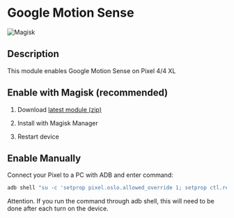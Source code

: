 # **Google Motion Sense**

![Magisk](https://img.shields.io/badge/Magisk-20+-brightgreen?logo=magisk)

## Description
This module enables Google Motion Sense on Pixel 4/4 XL

## Enable with Magisk (recommended)

1. Download [latest module (zip)](https://github.com/crazyuadeveloper/google-motion-sense/releases/latest/)

2. Install with Magisk Manager

3. Restart device

## Enable Manually

Connect your Pixel to a PC with ADB and enter command:

```bash
adb shell "su -c 'setprop pixel.oslo.allowed_override 1; setprop ctl.restart zygote'"
```

Attention. If you run the command through adb shell, this will need to be done after each turn on the device.

